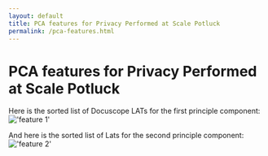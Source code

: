 ```yaml
---
layout: default
title: PCA features for Privacy Performed at Scale Potluck
permalink: /pca-features.html
---
```

# PCA features for Privacy Performed at Scale Potluck

Here is the sorted list of Docuscope LATs for the first principle component:
!['feature 1']({{site.baseurl}}/assets/pca1.png)

And here is the sorted list of Lats for the second principle component: 
!['feature 2']({{site.baseurl}}/assets/pca2.png)